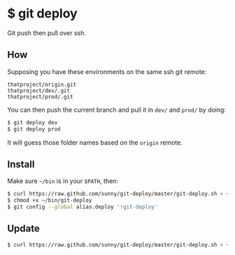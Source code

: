 $ git deploy
============

Git push then pull over ssh.

How
---

Supposing you have these environments on the same ssh git remote:

    thatproject/origin.git
    thatproject/dev/.git
    thatproject/prod/.git

You can then push the current branch and pull it in `dev/` and `prod/` by doing:

```sh
$ git deploy dev
$ git deploy prod
```

It will guess those folder names based on the `origin` remote.


Install
-------

Make sure `~/bin` is in your `$PATH`, then:

```sh
$ curl https://raw.github.com/sunny/git-deploy/master/git-deploy.sh > ~/bin/git-deploy
$ chmod +x ~/bin/git-deploy
$ git config --global alias.deploy '!git-deploy'
```

Update
------

```sh
$ curl https://raw.github.com/sunny/git-deploy/master/git-deploy.sh > ~/bin/git-deploy
```
